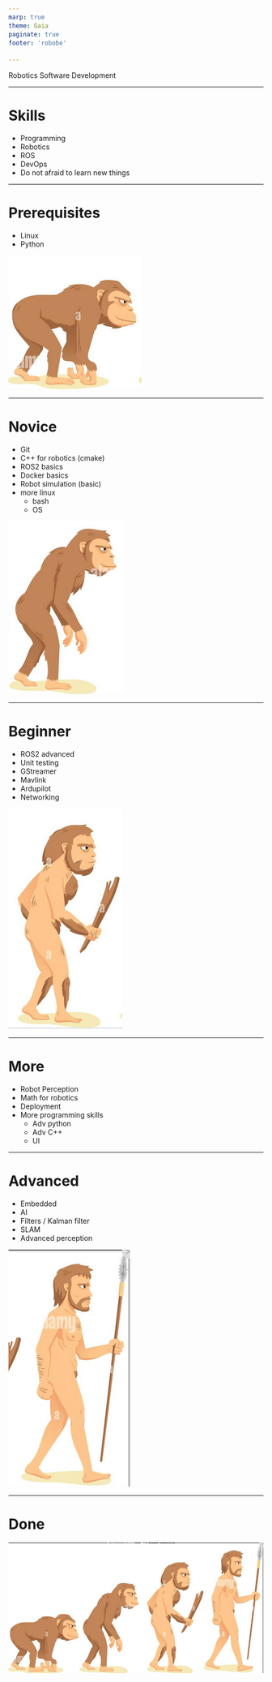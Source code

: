 ```yaml
---
marp: true
theme: Gaia
paginate: true
footer: 'robobe'

---
```


Robotics Software Development

---
# Skills

- Programming
- Robotics
- ROS
- DevOps
- Do not afraid to learn new things
  
---

# Prerequisites

- Linux
- Python

![bg right width width:300px](Prerequisites.png)

---

# Novice
- Git
- C++ for robotics (cmake)
- ROS2 basics
- Docker basics
- Robot simulation (basic)
- more linux
  - bash
  - OS

![bg right width width:300px](novice.png)

---

# Beginner
- ROS2 advanced
- Unit testing
- GStreamer
- Mavlink
- Ardupilot
- Networking

![bg right width:300px](begginer.png)

---

# More
- Robot Perception
- Math for robotics
- Deployment
- More programming skills
  - Adv python
  - Adv C++
  - UI

<!-- ![bg right width:300px](begginer.png) -->

---

<!-- style: h1 { position: absolute; top: 30px; left: 50%; transform: translateX(-50%); } -->

# Advanced

- Embedded
- AI
- Filters / Kalman filter
- SLAM
- Advanced perception

![bg right width:300px](Expanding.png)

---

<!-- style: h1 { position: absolute; top: 30px; left: 20%; transform: translateX(-50%); } -->

# Done

![bg contain](done.png)
